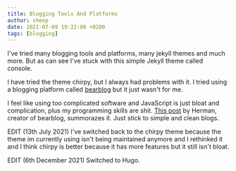 ```yaml
---
title: Blogging Tools And Platforms
author: sheep
date: 2021-07-09 19:22:00 +0200
tags: [blogging]
---
```



I've tried many blogging tools and platforms, many jekyll themes and much more.
But as can see I've stuck with this simple Jekyll theme called console.

I have tried the theme chirpy, but I always had problems with it.
I tried using a blogging platform called [bearblog](https://bearblog.dev) but it just wasn't for me.

I feel like using too complicated software and JavaScript is just bloat and complication, plus my programming skills are shit. [This post](https://herman.bearblog.dev/motherfucking-blog/) by Herman, creator of bearblog, summorazes it.
Just stick to simple and clean blogs.

EDIT (13th July 2021)
I've switched back to the chirpy theme because the theme im currently using isn't being maintained anymore and I rethinked it and I think chirpy is better because it has more features but it still isn't bloat.

EDIT (6th December 2021)
Switched to Hugo.
